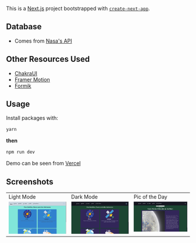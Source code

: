 This is a [Next.js](https://nextjs.org/) project bootstrapped with [`create-next-app`](https://github.com/vercel/next.js/tree/canary/packages/create-next-app).

## Database

- Comes from [Nasa's API](https://api.nasa.gov/)

## Other Resources Used

- [ChakraUI](https://chakra-ui.com/)
- [Framer Motion](https://www.framer.com/motion/)
- [Formik](https://formik.org/)

## Usage

Install packages with:

```sh
yarn
```

**then**

```sh
npm run dev
```

Demo can be seen from [Vercel](nasa-app-lilac.vercel.app)

## Screenshots

<table>
  <tr>
    <td>Light Mode</td>
    <td>Dark Mode</td>
    <td>Pic of the Day</td>
  </tr>
  <tr>
    <td valign="top"><img src="public/lightmode.png"></td>
    <td valign="top"><img src="public/darkmode.png"></td>
    <td valign="top"><img src="public/picofday.png"></td>
  </tr>
 </table>
